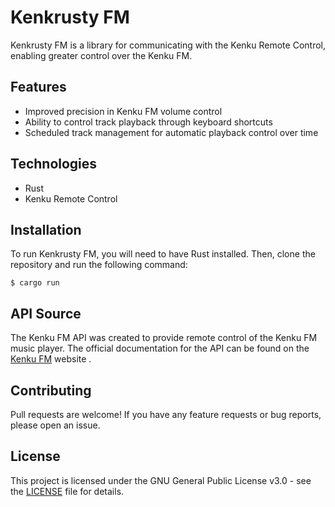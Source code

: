 # Kenkrusty FM

Kenkrusty FM is a library for communicating with the Kenku Remote Control, enabling greater control over the Kenku FM.

## Features

- Improved precision in Kenku FM volume control
- Ability to control track playback through keyboard shortcuts
- Scheduled track management for automatic playback control over time

## Technologies

- Rust
- Kenku Remote Control

## Installation

To run Kenkrusty FM, you will need to have Rust installed. Then, clone the repository and run the following command:

```console
$ cargo run
```

## API Source

The Kenku FM API was created to provide remote control of the Kenku FM music player. The official documentation for the API can be found on the [Kenku FM](https://www.kenku.fm/docs/using-kenku-remote) website .

## Contributing

Pull requests are welcome! If you have any feature requests or bug reports, please open an issue.

## License

This project is licensed under the GNU General Public License v3.0 - see the [LICENSE](/LICENSE) file for details.


